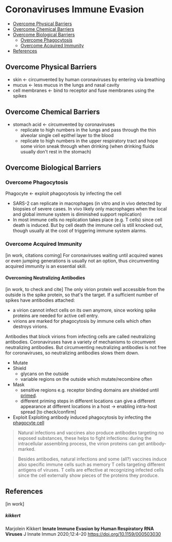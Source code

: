 # Coronaviruses Immune Evasion

* [Overcome Physical Barriers](#overcome-physical-barriers)
* [Overcome Chemical Barriers](#overcome-chemical-barriers)
* [Overcome Biological Barriers](#overcome-biological-barriers)
  * [Overcome Phagocytosis](#overcome-phagocytosis)
  * [Overcome Acquired Immunity](#overcome-acquired-immunity)
* [References](#references)

## Overcome Physical Barriers
- skin <- circumvented by human coronaviruses by entering via breathing
- mucus <- less mucus in the lungs and nasal cavity
- cell membranes <- bind to receptor and fuse membranes using the spikes

## Overcome Chemical Barriers
- stomach acid <- circumvented by coronaviruses 
  - replicate to high numbers in the lungs and pass through the thin alveolar single cell epithel layer to the blood
  - replicate to high numbers in the upper respiratory tract and hope some virion sneak through when drinking (when drinking fluids usually don't rest in the stomach)

## Overcome Biological Barriers
### Overcome Phagocytosis
Phagocyte <- exploit phagocytosis by infecting the cell
- SARS-2 can replicate in macrophages (in vitro and in vivo detected by biopsies of severe cases. In vivo likely only macrophages when the local and global immune system is diminished support replication)
- In most immune cells no replication takes place (e.g. T cells) since cell death is induced. But by cell death the immune cell is still knocked out, though usually at the cost of triggering immune system alarms. 

### Overcome Acquired Immunity
[in work, citations coming]
For coronaviruses waiting until acquired wanes or even jumping generations is usually not an option, thus circumventing acquired immunity is an essential skill. 

#### Overcoming Neutralizing Antibodies
[in work, to check and cite]
The only virion protein well accessible from the outside is the spike protein, so that's the target. If a sufficient number of spikes have antibodies attached: 
* a virion cannot infect cells on its own anymore, since working spike proteins are needed for active cell entry.
* virions are marked for phagocytosis by immune cells which often destroys virions.

Antibodies that block virions from infecting cells are called neutralizing antibodies. Coronaviruses have a variety of mechanisms to circumvent neutralizing antibodies. But circumventing neutralizing antibodies is not free for coronaviruses, so neutralizing antibodies slows them down.
- Mutate
- Shield
  - glycans on the outside
  - variable regions on the outside which mutate/recombine often
- Mask
  - sensitive regions e.g. receptor binding domains are shielded until [primed](../2_biological/coronavirus.md#virion-priming). 
  - different priming steps in different locations can give a different appearance at different locations in a host -> enabling intra-host spread [to check/confirm]
- Exploit
  Exploiting antibody induced phagocytosis by infecting the [phagocyte cell](#overcome-phagocytosis)
  
> Natural infections and vaccines also produce antibodies targeting no exposed substances, these helps to fight infections: during the intracellular assembling process, the virion proteins can get antibody-marked.

> Besides antibodies, natural infections and some (all?) vaccines induce also specific immune cells such as memory T cells targeting different antigens of viruses. T cells are effective at recognizing infected cells since the cell externally show pieces of the proteins they produce.


## References
[in work]


##### kikkert
Marjolein Kikkert
**Innate Immune Evasion by Human Respiratory RNA Viruses**
J Innate Immun 2020;12:4–20
https://doi.org/10.1159/000503030
